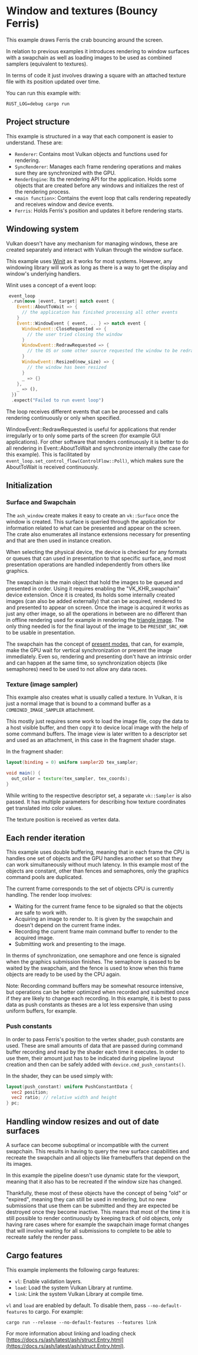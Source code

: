 # Window and textures (Bouncy Ferris)

This example draws Ferris the crab bouncing around the screen.

In relation to previous examples it introduces rendering to window surfaces with a swapchain as well as loading images to be used as combined samplers (equivalent to textures). 

In terms of code it just involves drawing a square with an attached texture file with its position updated over time.

You can run this example with:

`RUST_LOG=debug cargo run`

## Project structure

This example is structured in a way that each component is easier to understand. These are:

- `Renderer`: Contains most Vulkan objects and functions used for rendering.
- `SyncRenderer`: Manages each frame rendering operations and makes sure they are synchronized with the GPU.
- `RenderEngine`: Its the rendering API for the application. Holds some objects that are created before any windows and initializes the rest of the rendering process.
- `<main function>`: Contains the event loop that calls rendering repeatedly and receives window and device events.
- `Ferris`: Holds Ferris's position and updates it before rendering starts.

## Windowing system

Vulkan doesn't have any mechanism for managing windows, these are created separately and interact with Vulkan through the window surface.

This example uses [Winit](https://docs.rs/winit/latest/winit/index.html) as it works for most systems. However, any windowing library will work as long as there is a way to get the display and window's underlying handlers.

Winit uses a concept of a event loop:

```rust
 event_loop
  .run(move |event, target| match event {
    Event::AboutToWait => {
      // the application has finished processing all other events
    }
    Event::WindowEvent { event, .. } => match event {
      WindowEvent::CloseRequested => {
        // the user tried closing the window
      }
      WindowEvent::RedrawRequested => {
        // the OS or some other source requested the window to be redrawn
      }
      WindowEvent::Resized(new_size) => {
        // the window has been resized
      }
      _ => {}
    },
    _ => (),
  })
  .expect("Failed to run event loop")
```

The loop receives different events that can be processed and calls rendering continuously or only when specified.

WindowEvent::RedrawRequested is useful for applications that render irregularly or to only some parts of the screen (for example GUI applications). For other software that renders continuously it is better to do all rendering in Event::AboutToWait and synchronize internally (the case for this example). This is facilitated by `event_loop.set_control_flow(ControlFlow::Poll)`, which makes sure the AboutToWait is received continuously. 

## Initialization

### Surface and Swapchain

The `ash_window` create makes it easy to create an `vk::Surface` once the window is created. This surface is queried through the application for information related to what can be presented and appear on the screen. The crate also enumerates all instance extensions necessary for presenting and that are then used in instance creation.

When selecting the physical device, the device is checked for any formats or queues that can used in presentation to that specific surface, and most presentation operations are handled independently from others like graphics.

The swapchain is the main object that hold the images to be queued and presented in order. Using it requires enabling the "VK_KHR_swapchain" device extension. Once it is created, its holds some internally created images (can also be added externally) that can be acquired, rendered to and presented to appear on screen. Once the image is acquired it works as just any other image, so all the operations in between are no different than in offline rendering used for example in rendering the [triangle image](https://github.com/ZakStar17/ash-by-example/tree/main/triangle_image). The only thing needed is for the final layout of the image to be `PRESENT_SRC_KHR` to be usable in presentation.

The swapchain has the concept of [present modes](https://registry.khronos.org/vulkan/specs/1.3-extensions/man/html/VkPresentModeKHR.html), that can, for example, make the GPU wait for vertical synchronization or present the image immediately. Even so, rendering and presenting don't have an intrinsic order and can happen at the same time, so synchronization objects (like semaphores) need to be used to not allow any data races.

### Texture (image sampler)

This example also creates what is usually called a texture. In Vulkan, it is just a normal image that is bound to a command buffer as a `COMBINED_IMAGE_SAMPLER` attachment. 

This mostly just requires some work to load the image file, copy the data to a host visible buffer, and then copy it to device local image with the help of some command buffers. The image view is later written to a descriptor set and used as an attachment, in this case in the fragment shader stage.

In the fragment shader: 
```glsl
layout(binding = 0) uniform sampler2D tex_sampler;

void main() {
  out_color = texture(tex_sampler, tex_coords);
}
```

While writing to the respective descriptor set, a separate `vk::Sampler` is also passed. It has multiple parameters for describing how texture coordinates get translated into color values.

The texture position is received as vertex data.

## Each render iteration

This example uses double buffering, meaning that in each frame the CPU is handles one set of objects and the GPU handles another set so that they can work simultaneously without much latency. In this example most of the objects are constant, other than fences and semaphores, only the graphics command pools are duplicated.

The current frame corresponds to the set of objects CPU is currently handling. The render loop involves:

 - Waiting for the current frame fence to be signaled so that the objects are safe to work with.
 - Acquiring an image to render to. It is given by the swapchain and doesn't depend on the current frame index.
 - Recording the current frame main command buffer to render to the acquired image.
 - Submitting work and presenting to the image.

In therms of synchronization, one semaphore and one fence is signaled when the graphics submission finishes. The semaphore is passed to be waited by the swapchain, and the fence is used to know when this frame objects are ready to be used by the CPU again.

Note: Recording command buffers may be somewhat resource intensive, but operations can be better optimized when recorded and submitted once if they are likely to change each recording. In this example, it is best to pass data as push constants as theses are a lot less expensive than using uniform buffers, for example.

### Push constants

In order to pass Ferris's position to the vertex shader, push constants are used. These are small amounts of data that are passed during command buffer recording and read by the shader each time it executes. In order to use them, their amount just has to be indicated during pipeline layout creation and then can be safely added with `device.cmd_push_constants()`.

In the shader, they can be used simply with:

```glsl
layout(push_constant) uniform PushConstantData {
  vec2 position;
  vec2 ratio; // relative width and height
} pc;
```

## Handling window resizes and out of date surfaces

A surface can become suboptimal or incompatible with the current swapchain. This results in having to query the new surface capabilities and recreate the swapchain and all objects like framebuffers that depend on the its images.

In this example the pipeline doesn't use dynamic state for the viewport, meaning that it also has to be recreated if the window size has changed.

Thankfully, these most of these objects have the concept of being "old" or "expired", meaning they can still be used in rendering, but no new submissions that use them can be submitted and they are expected be destroyed once they become inactive. This means that most of the time it is still possible to render continuously by keeping track of old objects, only having rare cases where for example the swapchain image format changes that will involve waiting for all submissions to complete to be able to recreate safely the render pass.

## Cargo features

This example implements the following cargo features:

- `vl`: Enable validation layers.
- `load`: Load the system Vulkan Library at runtime.
- `link`: Link the system Vulkan Library at compile time.

`vl` and `load` are enabled by default. To disable them, pass `--no-default-features` to cargo.
For example:

`cargo run --release --no-default-features --features link`

For more information about linking and loading check
[https://docs.rs/ash/latest/ash/struct.Entry.html](https://docs.rs/ash/latest/ash/struct.Entry.html).
